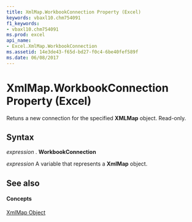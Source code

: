 ```yaml
---
title: XmlMap.WorkbookConnection Property (Excel)
keywords: vbaxl10.chm754091
f1_keywords:
- vbaxl10.chm754091
ms.prod: excel
api_name:
- Excel.XmlMap.WorkbookConnection
ms.assetid: 14e3de43-f65d-bd27-f0c4-6be40fef589f
ms.date: 06/08/2017
---
```



# XmlMap.WorkbookConnection Property (Excel)

Retuns a new connection for the specified  **XMLMap** object. Read-only.


## Syntax

 _expression_ . **WorkbookConnection**

 _expression_ A variable that represents a **XmlMap** object.


## See also


#### Concepts


[XmlMap Object](Excel.XmlMap.md)

